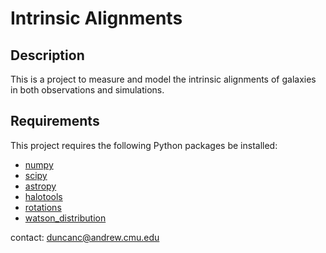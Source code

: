 # Intrinsic Alignments

## Description

This is a project to measure and model the intrinsic alignments of galaxies in both observations and simulations.

## Requirements

This project requires the following Python packages be installed:

* [numpy](http://www.numpy.org)
* [scipy](https://www.scipy.org)
* [astropy](http://www.astropy.org)
* [halotools](https://halotools.readthedocs.io/en/latest/)
* [rotations](https://github.com/duncandc/rotations)
* [watson_distribution](https://github.com/duncandc/watson_distribution)


contact: duncanc@andrew.cmu.edu



